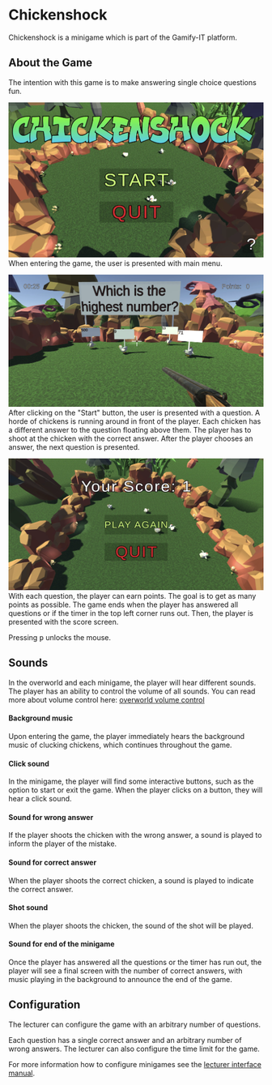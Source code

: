 # Chickenshock

Chickenshock is a minigame which is part of the Gamify-IT platform.

## About the Game

The intention with this game is to make answering single choice questions fun.

![main menu screenshot](assets/chickenshock-main-menu.webp)
When entering the game, the user is presented with main menu.

![game screenshot](assets/chickenshock-game.webp)
After clicking on the "Start" button, the user is presented with a question.
A horde of chickens is running around in front of the player.
Each chicken has a different answer to the question floating above them.
The player has to shoot at the chicken with the correct answer.
After the player chooses an answer, the next question is presented.

![end screen screenshot](assets/chickenshock-end-screen.webp)
With each question, the player can earn points.
The goal is to get as many points as possible.
The game ends when the player has answered all questions or if the timer in the top left corner runs out.
Then, the player is presented with the score screen.

Pressing <kbd>p</kbd> unlocks the mouse.

## Sounds

In the overworld and each minigame, the player will hear different sounds. The player has an ability to control the volume of all sounds. You can read more about volume control here: [overworld volume control](../overworld/README.md)

#### Background music

Upon entering the game, the player immediately hears the background music of clucking chickens, which continues throughout the game.

#### Click sound

In the minigame, the player will find some interactive buttons, such as the option to start or exit the game. When the player clicks on a button, they will hear a click sound.

#### Sound for wrong answer

If the player shoots the chicken with the wrong answer, a sound is played to inform the player of the mistake.

#### Sound for correct answer

When the player shoots the correct chicken, a sound is played to indicate the correct answer.

#### Shot sound

When the player shoots the chicken, the sound of the shot will be played.

#### Sound for end of the minigame

Once the player has answered all the questions or the timer has run out, the player will see a final screen with the number of correct answers, with music playing in the background to announce the end of the game.

## Configuration

The lecturer can configure the game with an arbitrary number of questions.

Each question has a single correct answer and an arbitrary number of wrong answers.
The lecturer can also configure the time limit for the game.

For more information how to configure minigames see the [lecturer interface manual](../lecturer-interface/README.md).
